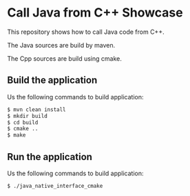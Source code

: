 # Call Java from C++ Showcase

This repository shows how to call Java code from C++.

The Java sources are build by maven.

The Cpp sources are build using cmake. 

## Build the application

Us the following commands to build application:

```bash
$ mvn clean install
$ mkdir build
$ cd build
$ cmake ..
$ make
```

## Run the application

Us the following commands to build application:

```bash
$ ./java_native_interface_cmake
```
